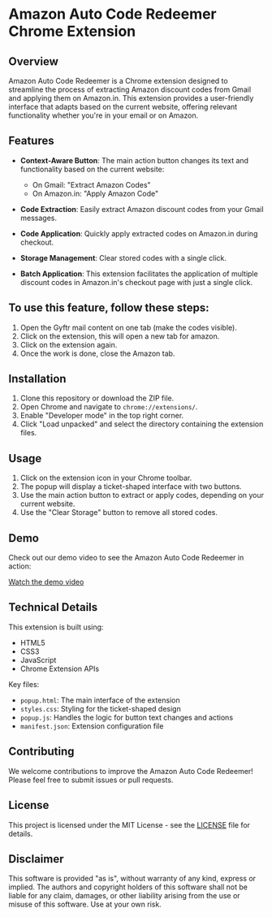 # Amazon Auto Code Redeemer Chrome Extension

## Overview

Amazon Auto Code Redeemer is a Chrome extension designed to streamline the process of extracting Amazon discount codes from Gmail and applying them on Amazon.in. This extension provides a user-friendly interface that adapts based on the current website, offering relevant functionality whether you're in your email or on Amazon.

## Features

- **Context-Aware Button**: The main action button changes its text and functionality based on the current website:
  - On Gmail: "Extract Amazon Codes"
  - On Amazon.in: "Apply Amazon Code"

- **Code Extraction**: Easily extract Amazon discount codes from your Gmail messages.
- **Code Application**: Quickly apply extracted codes on Amazon.in during checkout.
- **Storage Management**: Clear stored codes with a single click.
- **Batch Application**: This extension facilitates the application of multiple discount codes in Amazon.in's checkout page with just a single click. 

## To use this feature, follow these steps:

   1. Open the Gyftr mail content on one tab (make the codes visible).
   2. Click on the extension, this will open a new tab for amazon.
   3. Click on the extension again.
   4. Once the work is done, close the Amazon tab. 

## Installation

1. Clone this repository or download the ZIP file.
2. Open Chrome and navigate to `chrome://extensions/`.
3. Enable "Developer mode" in the top right corner.
4. Click "Load unpacked" and select the directory containing the extension files.

## Usage

1. Click on the extension icon in your Chrome toolbar.
2. The popup will display a ticket-shaped interface with two buttons.
3. Use the main action button to extract or apply codes, depending on your current website.
4. Use the "Clear Storage" button to remove all stored codes.

## Demo

Check out our demo video to see the Amazon Auto Code Redeemer in action:

[Watch the demo video](demo.mp4)

## Technical Details

This extension is built using:
- HTML5
- CSS3
- JavaScript
- Chrome Extension APIs

Key files:
- `popup.html`: The main interface of the extension
- `styles.css`: Styling for the ticket-shaped design
- `popup.js`: Handles the logic for button text changes and actions
- `manifest.json`: Extension configuration file

## Contributing

We welcome contributions to improve the Amazon Auto Code Redeemer! Please feel free to submit issues or pull requests.

## License

This project is licensed under the MIT License - see the [LICENSE](LICENSE) file for details.

## Disclaimer

This software is provided "as is", without warranty of any kind, express or implied. The authors and copyright holders of this software shall not be liable for any claim, damages, or other liability arising from the use or misuse of this software. Use at your own risk.

